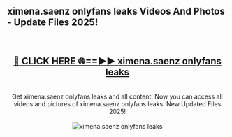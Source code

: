 <h2>ximena.saenz onlyfans leaks Videos And Photos - Update Files 2025!</h2>
<br>
<div align="center">
<h2><a href="https://top-ai-tools.click/QrbHav" rel="nofollow">🔴 CLICK HERE 🌐==►► ximena.saenz onlyfans leaks</a></h2>
<br>
Get ximena.saenz onlyfans leaks and all content. Now you can access all videos and pictures of ximena.saenz onlyfans leaks. New Updated Files 2025!
<br>
<br>
<a href="https://top-ai-tools.click/QrbHav" rel="nofollow" data-target="animated-image.originalLink"><img src="https://i.ibb.co.com/WyWwxjT/player-gif2.gif" alt="ximena.saenz onlyfans leaks" style="max-width: 100%; display: inline-block;" data-target="animated-image.originalImage"></a>
</div>
<br>